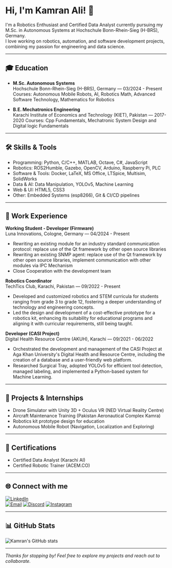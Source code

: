 # Hi, I'm Kamran Ali! 👋

I'm a Robotics Enthusiast and Certified Data Analyst currently pursuing my M.Sc. in Autonomous Systems at Hochschule Bonn-Rhein-Sieg (H-BRS), Germany.  
I love working on robotics, automation, and software development projects, combining my passion for engineering and data science.

---

## 🎓 Education

- **M.Sc. Autonomous Systems**  
  Hochschule Bonn-Rhein-Sieg (H-BRS), Germany — 03/2024 - Present  
  Courses: Autonomous Mobile Robots, AI, Robotics Math, Advanced Software Technology, Mathematics for Robotics

- **B.E. Mechatronics Engineering**  
  Karachi Institute of Economics and Technology (KIET), Pakistan — 2017-2020
  Courses: Cpp Fundamentals, Mechatronic System Design and Digital logic Fundamentals

---

## 🛠️ Skills & Tools

- Programming: Python, C/C++, MATLAB, Octave, C#, JavaScript  
- Robotics: ROS2Humble, Gazebo, OpenCV, Arduino, Raspberry Pi, PLC  
- Software & Tools: Docker, LaTeX, MS Office, LTSpice, Multisim, SolidWorks  
- Data & AI: Data Manipulation, YOLOv5, Machine Learning  
- Web & UI: HTML5, CSS3  
- Other: Embedded Systems (esp8266), Git & CI/CD pipelines

---

## 💼 Work Experience

**Working Student - Developer (Firmware)**  
Luna Innovations, Cologne, Germany — 04/2024 - Present  
- Rewriting an existing module for an industry standard communication protocol: replace use of the Qt framework by other open source libraries
- Rewriting an existing SNMP agent: replace use of the Qt framework by other open source libraries, implement communication with other modules via IPC Mechanism
- Close Cooperation with the development team

**Robotics Coordinator**  
TechTics Club, Karachi, Pakistan — 09/2022 - Present  
- Developed and customized robotics and STEM curricula for students ranging from grade 3 to grade 12, fostering a deeper
understanding of technology and engineering concepts.
- Led the design and development of a cost-effective prototype for a robotics kit, enhancing its suitability for educational programs and aligning it with curricular requirements, still being taught.

**Developer (CASI Project)**  
Digital Health Resource Centre (AKUH), Karachi — 09/2021 - 06/2022  
- Orchestrated the development and management of the CASI Project at Aga Khan University's Digital Health and Resource Centre, including the creation of a database and a user-friendly
web platform.
- Researched Surgical Tray, adopted YOLOv5 for eﬃcient tool detection, managed labeling, and implemented a Python-based system for Machine Learning.

---

## 🚀 Projects & Internships

- Drone Simulator with Unity 3D + Oculus VR (NED Virtual Reality Centre)  
- Aircraft Maintenance Training (Pakistan Aeronautical Complex Kamra)  
- Robotics kit prototype design for education
- Autonomous Mobile Robot (Navigation, Localization and Exploring)

---

## 🏅 Certifications

- Certified Data Analyst (Karachi AI)  
- Certified Robotic Trainer (ACEM.CO)  

---

## 🌐 Connect with me

[![LinkedIn](https://img.shields.io/badge/-kamran--ali-blue?style=flat-square&logo=linkedin&logoColor=white&link=https://linkedin.com/in/theroboticguy)](https://linkedin.com/in/theroboticguy)  
[![Email](https://img.shields.io/badge/-kamrankhuwaja999@gmail.com-c14438?style=flat-square&logo=gmail&logoColor=white&link=mailto:kamrankhuwaja999@gmail.com)](mailto:kamrankhuwaja999@gmail.com)
[![Discord](https://img.shields.io/badge/-Kamran%231234-7289DA?style=flat-square&logo=discord&logoColor=white)](https://discordapp.com/users/ktkkamoos)
[![Instagram](https://img.shields.io/badge/-kamranali-E4405F?style=flat-square&logo=instagram&logoColor=white&link=https://instagram.com/yourusername)](https://instagram.com/the_robotic_guy)


---

## 📊 GitHub Stats

![Kamran's GitHub stats](https://github-readme-stats.vercel.app/api?username=kamrankhowaja&show_icons=true&theme=radical)

---

*Thanks for stopping by! Feel free to explore my projects and reach out to collaborate.*  
